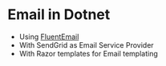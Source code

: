 # Email in Dotnet

 - Using [FluentEmail](https://lukelowrey.com/dotnet-email-guide-2021/)
 - With SendGrid as Email Service Provider
 - With Razor templates for Email templating
